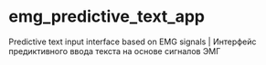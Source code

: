 # emg_predictive_text_app
Predictive text input interface based on EMG signals | Интерфейс предиктивного ввода текста на основе сигналов ЭМГ
